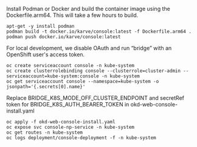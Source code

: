 Install Podman or Docker and build the container image using the Dockerfile.arm64. This will take a few hours to build.
```
apt-get -y install podman
podman build -t docker.io/karve/console:latest -f Dockerfile.arm64 .
podman push docker.io/karve/console:latest
```

For local development, we disable OAuth and run “bridge” with an OpenShift user's access token.
```
oc create serviceaccount console -n kube-system
oc create clusterrolebinding console --clusterrole=cluster-admin --serviceaccount=kube-system:console -n kube-system
oc get serviceaccount console --namespace=kube-system -o jsonpath='{.secrets[0].name}'
```

Replace BRIDGE_K8S_MODE_OFF_CLUSTER_ENDPOINT and secretRef token for BRIDGE_K8S_AUTH_BEARER_TOKEN in okd-web-console-install.yaml
```
oc apply -f okd-web-console-install.yaml
oc expose svc console-np-service -n kube-system
oc get routes -n kube-system
oc logs deployment/console-deployment -f -n kube-system
```
